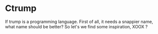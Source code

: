 # Ctrump
If trump is a programming language.
First of all, it needs a snappier name, what name should be better?
So let's we find some inspiration, XOOX ?